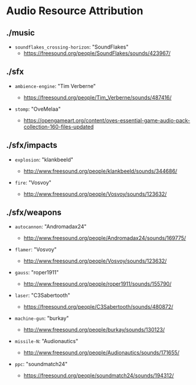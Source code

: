 # Audio Resource Attribution

## ./music

- `soundflakes_crossing-horizon`: "SoundFlakes"
  - https://freesound.org/people/SoundFlakes/sounds/423967/

## ./sfx

- `ambience-engine`: "Tim Verberne"
  - https://freesound.org/people/Tim_Verberne/sounds/487416/

- `stomp`: "OveMelaa"
  - https://opengameart.org/content/oves-essential-game-audio-pack-collection-160-files-updated

## ./sfx/impacts

- `explosion`: "klankbeeld"
  - http://www.freesound.org/people/klankbeeld/sounds/344686/

- `fire`: "Vosvoy"
  - http://www.freesound.org/people/Vosvoy/sounds/123632/

## ./sfx/weapons

- `autocannon`: "Andromadax24"
  - http://www.freesound.org/people/Andromadax24/sounds/169775/

- `flamer`: "Vosvoy"
  - http://www.freesound.org/people/Vosvoy/sounds/123632/

- `gauss`: "roper1911"
  - http://www.freesound.org/people/roper1911/sounds/155790/

- `laser`: "C3Sabertooth"
  - https://freesound.org/people/C3Sabertooth/sounds/480872/

- `machine-gun`: "burkay"
  - http://www.freesound.org/people/burkay/sounds/130123/

- `missile-N`: "Audionautics"
  - http://www.freesound.org/people/Audionautics/sounds/171655/

- `ppc`: "soundmatch24"
  - https://freesound.org/people/soundmatch24/sounds/194312/
